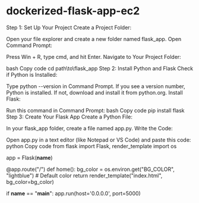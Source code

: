 # dockerized-flask-app-ec2

Step 1: Set Up Your Project
Create a Project Folder:

Open your file explorer and create a new folder named flask_app.
Open Command Prompt:

Press Win + R, type cmd, and hit Enter.
Navigate to Your Project Folder:

bash
Copy code
cd path\to\flask_app
Step 2: Install Python and Flask
Check if Python is Installed:

Type python --version in Command Prompt. If you see a version number, Python is installed. If not, download and install it from python.org.
Install Flask:

Run this command in Command Prompt:
bash
Copy code
pip install flask
Step 3: Create Your Flask App
Create a Python File:

In your flask_app folder, create a file named app.py.
Write the Code:

Open app.py in a text editor (like Notepad or VS Code) and paste this code:
python
Copy code
from flask import Flask, render_template
import os

app = Flask(__name__)

@app.route("/")
def home():
    bg_color = os.environ.get("BG_COLOR", "lightblue")  # Default color
    return render_template("index.html", bg_color=bg_color)

if __name__ == "__main__":
    app.run(host='0.0.0.0', port=5000)